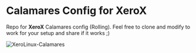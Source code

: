# Calamares Config for XeroX

Repo for **XeroX** Calamares config (Rolling). Feel free to clone and modify to work for your setup and share if it works ;)

![XeroLinux-Calamares](https://i.imgur.com/sLXIIIR.jpeg)
